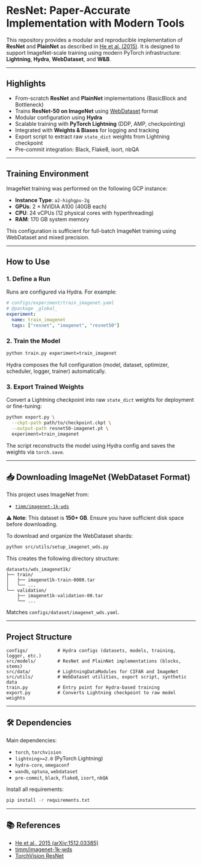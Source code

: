 # ResNet: Paper-Accurate Implementation with Modern Tools

This repository provides a modular and reproducible implementation of **ResNet** and **PlainNet** as described in [He et al. (2015)](https://arxiv.org/abs/1512.03385). It is designed to support ImageNet-scale training using modern PyTorch infrastructure: **Lightning**, **Hydra**, **WebDataset**, and **W&B**.

---

## Highlights

- From-scratch **ResNet** and **PlainNet** implementations (BasicBlock and Bottleneck)
- Trains **ResNet-50 on ImageNet** using [WebDataset](https://github.com/webdataset/webdataset) format
- Modular configuration using **Hydra**
- Scalable training with **PyTorch Lightning** (DDP, AMP, checkpointing)
- Integrated with **Weights & Biases** for logging and tracking
- Export script to extract raw `state_dict` weights from Lightning checkpoint
- Pre-commit integration: Black, Flake8, isort, nbQA

---

## Training Environment

ImageNet training was performed on the following GCP instance:

- **Instance Type**: `a2-highgpu-2g`
- **GPUs**: 2 × NVIDIA A100 (40GB each)
- **CPU**: 24 vCPUs (12 physical cores with hyperthreading)
- **RAM**: 170 GB system memory

This configuration is sufficient for full-batch ImageNet training using WebDataset and mixed precision.

---

## How to Use

### 1. Define a Run

Runs are configured via Hydra. For example:

```yaml
# configs/experiment/train_imagenet.yaml
# @package _global_
experiment:
  name: train_imagenet
  tags: ["resnet", "imagenet", "resnet50"]
````

### 2. Train the Model

```bash
python train.py experiment=train_imagenet
```

Hydra composes the full configuration (model, dataset, optimizer, scheduler, logger, trainer) automatically.

### 3. Export Trained Weights

Convert a Lightning checkpoint into raw `state_dict` weights for deployment or fine-tuning:

```bash
python export.py \
  --ckpt-path path/to/checkpoint.ckpt \
  --output-path resnet50-imagenet.pt \
  experiment=train_imagenet
```

The script reconstructs the model using Hydra config and saves the weights via `torch.save`.

---

## 📥 Downloading ImageNet (WebDataset Format)

This project uses ImageNet from:

* [`timm/imagenet-1k-wds`](https://huggingface.co/datasets/timm/imagenet-1k-wds)

**⚠️ Note**: This dataset is **150+ GB**. Ensure you have sufficient disk space before downloading.

To download and organize the WebDataset shards:

```bash
python src/utils/setup_imagenet_wds.py
```

This creates the following directory structure:

```
datasets/wds_imagenet1k/
├── train/
│   ├── imagenet1k-train-0000.tar
│   └── ...
└── validation/
    ├── imagenet1k-validation-00.tar
    └── ...
```

Matches `configs/dataset/imagenet_wds.yaml`.

---

## Project Structure

```
configs/           # Hydra configs (datasets, models, training, logger, etc.)
src/models/        # ResNet and PlainNet implementations (blocks, stems)
src/data/          # LightningDataModules for CIFAR and ImageNet
src/utils/         # WebDataset utilities, export script, synthetic data
train.py           # Entry point for Hydra-based training
export.py          # Converts Lightning checkpoint to raw model weights
```

---

## 🛠️ Dependencies

Main dependencies:

* `torch`, `torchvision`
* `lightning>=2.0` (PyTorch Lightning)
* `hydra-core`, `omegaconf`
* `wandb`, `optuna`, `webdataset`
* `pre-commit`, `black`, `flake8`, `isort`, `nbQA`

Install all requirements:

```bash
pip install -r requirements.txt
```

---

## 📚 References

* [He et al., 2015 (arXiv:1512.03385)](https://arxiv.org/abs/1512.03385)
* [timm/imagenet-1k-wds](https://huggingface.co/datasets/timm/imagenet-1k-wds)
* [TorchVision ResNet](https://pytorch.org/vision/stable/_modules/torchvision/models/resnet.html)
